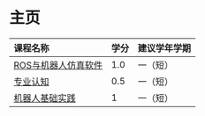 # 主页

<style>
.md-typeset table:not([class]) th {
    min-width: 1em;
}
</style>

<div style="text-align: center" markdown="1">

|课程名称|学分|建议学年学期|
|:--|:--|:--|
|[ROS与机器人仿真软件](ros/)|1.0|一（短）|
|[专业认知](Major_Cognition/)|0.5|一（短）|
|[机器人基础实践](Basic_Practice_Of_Robot/)|1|一（短）|


</div>
